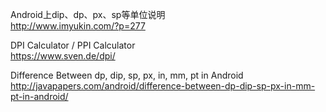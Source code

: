 Android上dip、dp、px、sp等单位说明<br />
http://www.imyukin.com/?p=277<br />

DPI Calculator / PPI Calculator<br />
https://www.sven.de/dpi/<br />

Difference Between dp, dip, sp, px, in, mm, pt in Android<br />
http://javapapers.com/android/difference-between-dp-dip-sp-px-in-mm-pt-in-android/<br />